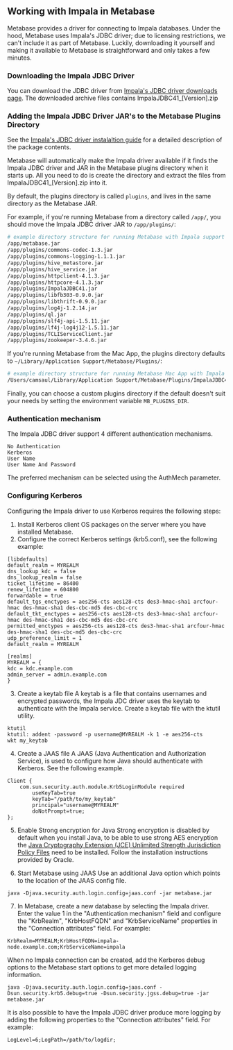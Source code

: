 ## Working with Impala in Metabase

Metabase provides a driver for connecting to Impala databases. Under the hood, Metabase uses Impala's JDBC driver; due to licensing restrictions, we can't
include it as part of Metabase. Luckily, downloading it yourself and making it available to Metabase is straightforward and only takes a few minutes.

### Downloading the Impala JDBC Driver

You can download the JDBC driver from [Impala's JDBC driver downloads page](http://www.cloudera.com/downloads/connectors/impala/jdbc.html).
The downloaded archive files contains ImpalaJDBC41_[Version].zip



### Adding the Impala JDBC Driver JAR's to the Metabase Plugins Directory

See the [Impala's JDBC driver instalaltion guide](http://www.cloudera.com/content/www/en-us/documentation/other/connectors/impala-jdbc/latest/Cloudera-JDBC-Driver-for-Impala-Install-Guide.pdf) for a detailed description of the package contents.

Metabase will automatically make the Impala driver available if it finds the Impala JDBC driver and JAR in the Metabase plugins directory when it starts up.
All you need to do is create the directory and extract the files from ImpalaJDBC41_[Version].zip into it.

By default, the plugins directory is called `plugins`, and lives in the same directory as the Metabase JAR.

For example, if you're running Metabase from a directory called `/app/`, you should move the Impala JDBC driver JAR to `/app/plugins/`:

```bash
# example directory structure for running Metabase with Impala support
/app/metabase.jar
/app/plugins/commons-codec-1.3.jar
/app/plugins/commons-logging-1.1.1.jar
/app/plugins/hive_metastore.jar
/app/plugins/hive_service.jar
/app/plugins/httpclient-4.1.3.jar
/app/plugins/httpcore-4.1.3.jar
/app/plugins/ImpalaJDBC41.jar
/app/plugins/libfb303-0.9.0.jar
/app/plugins/libthrift-0.9.0.jar
/app/plugins/log4j-1.2.14.jar
/app/plugins/ql.jar
/app/plugins/slf4j-api-1.5.11.jar
/app/plugins/lf4j-log4j12-1.5.11.jar
/app/plugins/TCLIServiceClient.jar
/app/plugins/zookeeper-3.4.6.jar
```

If you're running Metabase from the Mac App, the plugins directory defaults to `~/Library/Application Support/Metabase/Plugins/`:

```bash
# example directory structure for running Metabase Mac App with Impala support
/Users/camsaul/Library/Application Support/Metabase/Plugins/ImpalaJDBC41.jar
```

Finally, you can choose a custom plugins directory if the default doesn't suit your needs by setting the environment variable `MB_PLUGINS_DIR`.

### Authentication mechanism

The Impala JDBC driver support 4 different authentication mechanisms. 
```
No Authentication
Kerberos
User Name
User Name And Password
```
The preferred mechanism can be selected using the AuthMech parameter. 

### Configuring Kerberos

Configuring the Impala driver to use Kerberos requires the following steps:

1. Install Kerberos client OS packages on the server where you have installed Metabase.
2. Configure the correct Kerberos settings (krb5.conf), see the following example:

```
[libdefaults]
default_realm = MYREALM
dns_lookup_kdc = false
dns_lookup_realm = false
ticket_lifetime = 86400
renew_lifetime = 604800
forwardable = true
default_tgs_enctypes = aes256-cts aes128-cts des3-hmac-sha1 arcfour-hmac des-hmac-sha1 des-cbc-md5 des-cbc-crc
default_tkt_enctypes = aes256-cts aes128-cts des3-hmac-sha1 arcfour-hmac des-hmac-sha1 des-cbc-md5 des-cbc-crc
permitted_enctypes = aes256-cts aes128-cts des3-hmac-sha1 arcfour-hmac des-hmac-sha1 des-cbc-md5 des-cbc-crc
udp_preference_limit = 1
default_realm = MYREALM

[realms]
MYREALM = {
kdc = kdc.example.com
admin_server = admin.example.com
}
```

3. Create a keytab file
A keytab is a file that contains usernames and encrypted passwords, the Impala JDC driver uses the keytab to authenticate with the Impala service. Create a keytab file with the ktutil utility.
```
ktutil
ktutil: addent -password -p username@MYREALM -k 1 -e aes256-cts
wkt my_keytab
```

4. Create a JAAS file
A JAAS (Java Authentication and Authorization Service), is used to configure how Java should authenticate with Kerberos. See the following example.
```
Client {
    com.sun.security.auth.module.Krb5LoginModule required
        useKeyTab=true
        keyTab="/path/to/my_keytab"
        principal="username@MYREALM"
        doNotPrompt=true;
};
```

5. Enable Strong encryption for Java
Strong encryption is disabled by default when you install Java, to be able to use strong AES encryption the [Java Cryptography Extension (JCE) Unlimited Strength Jurisdiction Policy Files](http://www.oracle.com/technetwork/java/javase/downloads/jce8-download-2133166.html) need to be installed. Follow the installation instructions provided by Oracle.


6. Start Metabase using JAAS
Use an additional Java option which points to the location of the JAAS config file.
 
```
java -Djava.security.auth.login.config=jaas.conf -jar metabase.jar
```

7. In Metabase, create a new database by selecting the Impala driver. Enter the value 1 in the "Authentication mechanism" field and configure the "KrbRealm", "KrbHostFQDN" and "KrbServiceName" properties in the "Connection attributes" field. For example:

```
KrbRealm=MYREALM;KrbHostFQDN=impala-node.example.com;KrbServiceName=impala
```

When no Impala connection can be created, add the Kerberos debug options to the Metabase start options to get more detailed logging information.
```
java -Djava.security.auth.login.config=jaas.conf -Dsun.security.krb5.debug=true -Dsun.security.jgss.debug=true -jar metabase.jar
```

It is also possible to have the Impala JDBC driver produce more logging by adding the following properties to the "Connection attributes" field. For example:

```
LogLevel=6;LogPath=/path/to/logdir;
```

